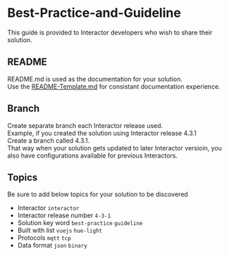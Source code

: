 # Best-Practice-and-Guideline

This guide is provided to Interactor developers who wish to share their solution.

## README

README.md is used as the documentation for your solution.  
Use the [README-Template.md](https://gist.github.com/interactorsolutions/Best-Practice-and-Guideline/README-Template.md) for consistant documentation experience.

## Branch

Create separate branch each Interactor release used.  
Example, if you created the solution using Interactor release 4.3.1  
Create a branch called 4.3.1.  
That way when your solution gets updated to later Interactor versioin, you also have configurations available for previous Interactors.

## Topics

Be sure to add below topics for your solution to be discovered
* Interactor `interactor`
* Interactor release number `4-3-1` 
* Solution key word `best-practice` `guideline`
* Built with list `vuejs` `hue-light`
* Protocols `mqtt` `tcp`
* Data format `json` `binary`
